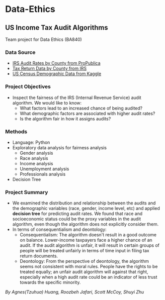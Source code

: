 # Data-Ethics
## US Income Tax Audit Algorithms
Team project for Data Ethics (BA840)

### Data Source
- [IRS Audit Rates by County from ProPublica](https://www.propublica.org/datastore/dataset/irs-audit-rates-by-county)
- [Tax Return Data by County from IRS](https://www.irs.gov/statistics/soi-tax-stats-county-data)
- [US Census Demographic Data from Kaggle](https://www.kaggle.com/muonneutrino/us-census-demographic-data)

### Project Objectives
- Inspect the fairness of the IRS (Internal Revenue Service) audit algorithm. We would like to know:
  - What factors lead to an increased chance of being audited?
  - What demographic factors are associated with higher audit rates?
  - Is the algorithm fair in how it assigns audits? 

### Methods
- Language: Python
- Exploratory data analysis for fairness analysis
  - Gender analysis
  - Race analysis
  - Income analysis
  - Unemployment analysis 
  - Professionals analysis
- Decision Tree

### Project Summary
- We examined the distribution and relationship between the audits and the demographic variables (race, gender, income level, etc) and applied **decision tree** for predicting audit rates. We found that race and socioeconomic status could be the proxy variables in the audit algorithm, even though the algorithm does not explicitly consider them. 
- In terms of consequentialism and deontology:
  - Consequentialism:
    The algorithm doesn't result in a good outcome on balance. Lower-income taxpayers face a higher chance of an audit. If the audit algorithm is unfair, it will result in certain groups of people will be treated unfairly in terms of time input in filing tax return documents.
  - Deontology:
    From the perspective of deontology, the algorithm seems not consistent with moral rules. People have the rights to be treated equally; an unfair audit algorithm will against that right, especially when a high audit rate could be an indicator of less trust towards the specific minority.

*By Agnes(Tzuhua) Huang, Roozbeh Jafari, Scott McCoy, Shuyi Zhu*
